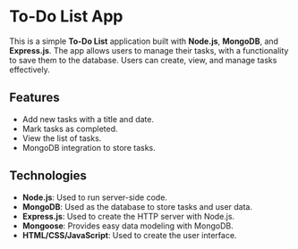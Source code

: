 # To-Do List App

This is a simple **To-Do List** application built with **Node.js**, **MongoDB**, and **Express.js**. The app allows users to manage their tasks, with a functionality to save them to the database. Users can create, view, and manage tasks effectively.

## Features

- Add new tasks with a title and date.
- Mark tasks as completed.
- View the list of tasks.
- MongoDB integration to store tasks.

## Technologies

- **Node.js**: Used to run server-side code.
- **MongoDB**: Used as the database to store tasks and user data.
- **Express.js**: Used to create the HTTP server with Node.js.
- **Mongoose**: Provides easy data modeling with MongoDB.
- **HTML/CSS/JavaScript**: Used to create the user interface.
